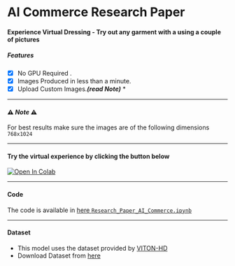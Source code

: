 # AI Commerce Research Paper
#### Experience Virtual Dressing - Try out any garment with a using a couple of pictures

##### Features 
- [x] No GPU Required .
- [x] Images Produced in less than a minute.
- [x] Upload Custom Images.***(read Note)*** *
---
#### ⚠️ ***Note***   ⚠️
For best results make sure the images are of the following dimensions `768x1024`

---

#### Try the virtual experience by clicking the button below
<a target="_blank" href="https://colab.research.google.com/drive/1MARJ-LRCaPuH_5Zs6eLMBqzE9X7xMzjC?usp=sharing">
  <img src="https://colab.research.google.com/assets/colab-badge.svg" alt="Open In Colab"/>
</a>

---

#### Code
The code is available in [here  `Research_Paper_AI_Commerce.ipynb`](https://github.com/bhardwajrizul/Research_Paper_AI_Commerce/blob/main/Research_Paper_AI_Commerce.ipynb)

---

#### Dataset
- This model uses the dataset provided by  [VITON-HD](https://paperswithcode.com/dataset/viton-hd)
- Download Dataset from [here](https://www.dropbox.com/s/10bfat0kg4si1bu/zalando-hd-resized.zip?e=1&dl=0)